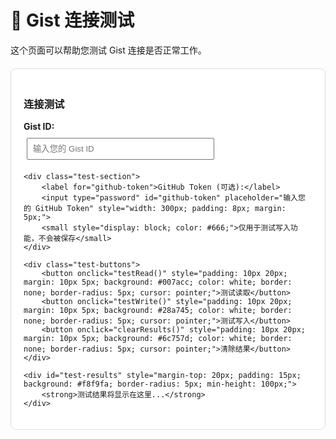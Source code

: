 # 🧪 Gist 连接测试

这个页面可以帮助您测试 Gist 连接是否正常工作。

<div id="test-container">
    <h3>连接测试</h3>
    <div class="test-section">
        <label for="gist-id">Gist ID:</label>
        <input type="text" id="gist-id" placeholder="输入您的 Gist ID" style="width: 300px; padding: 8px; margin: 5px;">
    </div>
    
    <div class="test-section">
        <label for="github-token">GitHub Token (可选):</label>
        <input type="password" id="github-token" placeholder="输入您的 GitHub Token" style="width: 300px; padding: 8px; margin: 5px;">
        <small style="display: block; color: #666;">仅用于测试写入功能，不会被保存</small>
    </div>
    
    <div class="test-buttons">
        <button onclick="testRead()" style="padding: 10px 20px; margin: 10px 5px; background: #007acc; color: white; border: none; border-radius: 5px; cursor: pointer;">测试读取</button>
        <button onclick="testWrite()" style="padding: 10px 20px; margin: 10px 5px; background: #28a745; color: white; border: none; border-radius: 5px; cursor: pointer;">测试写入</button>
        <button onclick="clearResults()" style="padding: 10px 20px; margin: 10px 5px; background: #6c757d; color: white; border: none; border-radius: 5px; cursor: pointer;">清除结果</button>
    </div>
    
    <div id="test-results" style="margin-top: 20px; padding: 15px; background: #f8f9fa; border-radius: 5px; min-height: 100px;">
        <strong>测试结果将显示在这里...</strong>
    </div>
</div>

<style>
#test-container {
    max-width: 800px;
    margin: 20px auto;
    padding: 20px;
    border: 1px solid #ddd;
    border-radius: 8px;
    background: white;
}

.test-section {
    margin: 15px 0;
}

.test-section label {
    display: block;
    font-weight: bold;
    margin-bottom: 5px;
}

.test-buttons {
    margin: 20px 0;
}

#test-results {
    font-family: 'Courier New', monospace;
    font-size: 14px;
    line-height: 1.5;
    white-space: pre-wrap;
    max-height: 400px;
    overflow-y: auto;
}

.success {
    color: #28a745;
}

.error {
    color: #dc3545;
}

.info {
    color: #007acc;
}
</style>

<script>
function log(message, type = 'info') {
    const results = document.getElementById('test-results');
    const timestamp = new Date().toLocaleTimeString();
    const className = type === 'success' ? 'success' : type === 'error' ? 'error' : 'info';
    
    if (results.innerHTML === '<strong>测试结果将显示在这里...</strong>') {
        results.innerHTML = '';
    }
    
    results.innerHTML += `<span class="${className}">[${timestamp}] ${message}</span>\n`;
    results.scrollTop = results.scrollHeight;
}

async function testRead() {
    const gistId = document.getElementById('gist-id').value.trim();
    const token = document.getElementById('github-token').value.trim();
    
    if (!gistId) {
        log('请输入 Gist ID', 'error');
        return;
    }
    
    log('开始测试读取...', 'info');
    
    try {
        // 构建请求选项，如果有 token 就添加认证头
        const fetchOptions = {
            method: 'GET',
            headers: {
                'Accept': 'application/vnd.github.v3+json'
            }
        };
        
        if (token) {
            fetchOptions.headers['Authorization'] = `token ${token}`;
            log('🔐 使用认证 Token 进行读取', 'info');
        } else {
            log('📖 尝试公开读取（如果是 Secret Gist 可能会失败）', 'info');
        }
        
        const response = await fetch(`https://api.github.com/gists/${gistId}`, fetchOptions);
        
        if (!response.ok) {
            throw new Error(`HTTP ${response.status}: ${response.statusText}`);
        }
        
        const gist = await response.json();
        log('✅ Gist 读取成功！', 'success');
        log(`📄 Gist 信息:`, 'info');
        log(`   - 创建者: ${gist.owner.login}`, 'info');
        log(`   - 创建时间: ${new Date(gist.created_at).toLocaleString()}`, 'info');
        log(`   - 更新时间: ${new Date(gist.updated_at).toLocaleString()}`, 'info');
        log(`   - 文件数量: ${Object.keys(gist.files).length}`, 'info');
        
        const scheduleFile = gist.files['schedule_data.json'];
        if (scheduleFile) {
            log('✅ 找到 schedule_data.json 文件', 'success');
            try {
                const data = JSON.parse(scheduleFile.content);
                log(`📊 数据信息:`, 'info');
                log(`   - 成员数量: ${data.members?.length || 0}`, 'info');
                log(`   - 当前周期: ${data.currentCycle || 'N/A'}`, 'info');
                log(`   - 最后同步: ${data.lastSync ? new Date(data.lastSync).toLocaleString() : '从未'}`, 'info');
            } catch (parseError) {
                log('⚠️ JSON 数据格式错误: ' + parseError.message, 'error');
            }
        } else {
            log('❌ 未找到 schedule_data.json 文件', 'error');
            log('📁 可用文件: ' + Object.keys(gist.files).join(', '), 'info');
        }
        
    } catch (error) {
        log('❌ 读取失败: ' + error.message, 'error');
        
        if (error.message.includes('404')) {
            log('💡 可能的原因:', 'info');
            log('   - Gist ID 不正确', 'info');
            log('   - Gist 不存在或已删除', 'info');
            log('   - Secret gist 需要身份验证', 'info');
        }
    }
}

async function testWrite() {
    const gistId = document.getElementById('gist-id').value.trim();
    const token = document.getElementById('github-token').value.trim();
    
    if (!gistId) {
        log('请输入 Gist ID', 'error');
        return;
    }
    
    if (!token) {
        log('请输入 GitHub Token 以测试写入功能', 'error');
        return;
    }
    
    log('开始测试写入...', 'info');
    
    // 创建测试数据
    const testData = {
        test: true,
        timestamp: new Date().toISOString(),
        message: '这是一个测试写入'
    };
    
    try {
        const response = await fetch(`https://api.github.com/gists/${gistId}`, {
            method: 'PATCH',
            headers: {
                'Authorization': `token ${token}`,
                'Content-Type': 'application/json',
                'Accept': 'application/vnd.github.v3+json'
            },
            body: JSON.stringify({
                files: {
                    'test_write.json': {
                        content: JSON.stringify(testData, null, 2)
                    }
                }
            })
        });
        
        if (!response.ok) {
            const errorData = await response.json();
            throw new Error(`HTTP ${response.status}: ${errorData.message || response.statusText}`);
        }
        
        const result = await response.json();
        log('✅ 写入测试成功！', 'success');
        log(`📝 已创建测试文件: test_write.json`, 'success');
        log(`🔗 查看 Gist: ${result.html_url}`, 'info');
        
        // 清理测试文件
        log('正在清理测试文件...', 'info');
        const cleanupResponse = await fetch(`https://api.github.com/gists/${gistId}`, {
            method: 'PATCH',
            headers: {
                'Authorization': `token ${token}`,
                'Content-Type': 'application/json',
                'Accept': 'application/vnd.github.v3+json'
            },
            body: JSON.stringify({
                files: {
                    'test_write.json': null // 删除文件
                }
            })
        });
        
        if (cleanupResponse.ok) {
            log('✅ 测试文件已清理', 'success');
        } else {
            log('⚠️ 测试文件清理失败，请手动删除', 'error');
        }
        
    } catch (error) {
        log('❌ 写入失败: ' + error.message, 'error');
        
        if (error.message.includes('401')) {
            log('💡 可能的原因:', 'info');
            log('   - Token 无效或已过期', 'info');
            log('   - Token 缺少 gist 权限', 'info');
        } else if (error.message.includes('404')) {
            log('💡 可能的原因:', 'info');
            log('   - Gist ID 不正确', 'info');
            log('   - 没有写入权限', 'info');
        }
    }
}

function clearResults() {
    document.getElementById('test-results').innerHTML = '<strong>测试结果将显示在这里...</strong>';
}

// 页面加载时的提示
document.addEventListener('DOMContentLoaded', function() {
    log('🧪 Gist 连接测试工具已准备就绪', 'info');
    log('📝 使用步骤:', 'info');
    log('   1. 输入您的 Gist ID', 'info');
    log('   2. 点击"测试读取"验证 Gist 访问', 'info');
    log('   3. 输入 GitHub Token（可选）', 'info');
    log('   4. 点击"测试写入"验证写入权限', 'info');
    log('', 'info');
});
</script>
